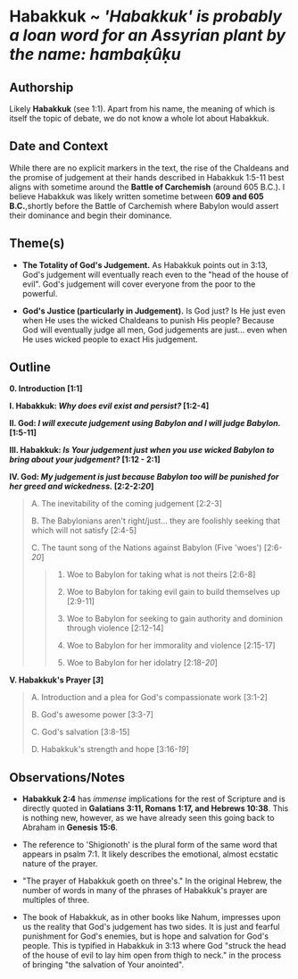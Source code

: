 # Habakkuk ~ *'Habakkuk' is probably a loan word for an Assyrian plant by the name: hambaḳûḳu*


## Authorship
Likely **Habakkuk** (see 1:1).  Apart from his name, the meaning of which is itself the topic of debate, we do not know a whole lot about Habakkuk.


## Date and Context
While there are no explicit markers in the text, the rise of the Chaldeans and the promise of judgement at their hands described in Habakkuk 1:5-11 best aligns with sometime around the **Battle of Carchemish** (around 605 B.C.).  I believe Habakkuk was likely written sometime between **609 and 605 B.C.**,shortly before the Battle of Carchemish where Babylon would assert their dominance and begin their dominance.


## Theme(s)
- **The Totality of God's Judgement.**  As Habakkuk points out in 3:13, God's judgement will eventually reach even to the "head of the house of evil".  God's judgement will cover everyone from the poor to the powerful.

- **God's Justice (particularly in Judgement).**  Is God just?  Is He just even when He uses the wicked Chaldeans to punish His people?  Because God will eventually judge all men, God judgements are just... even when He uses wicked people to exact His judgement.


## Outline
**0. Introduction  [1:1]**

**I. Habakkuk: *Why does evil exist and persist?*  [1:2-4]**

**II. God: *I will execute judgement using Babylon and I will judge Babylon.*  [1:5-11]**

**III. Habakkuk: *Is Your judgement just when you use wicked Babylon to bring about your judgement?*  [1:12 - 2:1]**

**IV. God: *My judgement is just because Babylon too will be punished for her greed and wickedness.*  [2:2-2:*20*]**

  > A. The inevitability of the coming judgement [2:2-3]
  > 
  > B. The Babylonians aren't right/just... they are foolishly seeking that which will not satisfy  [2:4-5]
  > 
  > C. The taunt song of the Nations against Babylon (Five 'woes')  [2:6-*20*]
  > 
  > > 1. Woe to Babylon for taking what is not theirs  [2:6-8]
  > > 
  > > 2. Woe to Babylon for taking evil gain to build themselves up  [2:9-11]
  > > 
  > > 3. Woe to Babylon for seeking to gain authority and dominion through violence  [2:12-14]
  > > 
  > > 4. Woe to Babylon for her immorality and violence  [2:15-17]
  > > 
  > > 5. Woe to Babylon for her idolatry  [2:18-*20*]

**V. Habakkuk's Prayer [*3*]**

  > A. Introduction and a plea for God's compassionate work  [3:1-2]
  > 
  > B. God's awesome power  [3:3-7]
  > 
  > C. God's salvation  [3:8-15]
  > 
  > D. Habakkuk's strength and hope  [3:16-*19*]


## Observations/Notes
  - **Habakkuk 2:4** has *immense* implications for the rest of Scripture and is directly quoted in **Galatians 3:11, Romans 1:17, and Hebrews 10:38**.  This is nothing new, however, as we have already seen this going back to Abraham in **Genesis 15:6**.

  - The reference to 'Shigionoth' is the plural form of the same word that appears in psalm 7:1.  It likely describes the emotional, almost ecstatic nature of the prayer.

  - "The prayer of Habakkuk goeth on three's."  In the original Hebrew, the number of words in many of the phrases of Habakkuk's prayer are multiples of three.

  - The book of Habakkuk, as in other books like Nahum, impresses upon us the reality that God's judgement has two sides.  It is just and fearful punishment for God's enemies, but is hope and salvation for God's people.  This is typified in Habakkuk in 3:13 where God "struck the head of the house of evil to lay him open from thigh to neck." in the process of bringing "the salvation of Your anointed".
